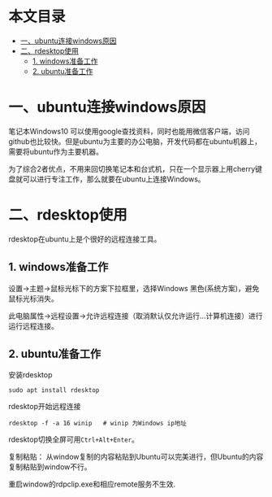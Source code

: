 本文目录
=================

* [一、ubuntu连接windows原因](#一ubuntu连接windows原因)
* [二、rdesktop使用](#二rdesktop使用)
   * [1. windows准备工作](#1-windows准备工作)
   * [2. ubuntu准备工作](#2-ubuntu准备工作)

# 一、ubuntu连接windows原因
笔记本Windows10 可以使用google查找资料，同时也能用微信客户端，访问github也比较快。但是ubuntu为主要的办公电脑，开发代码都在ubuntu机器上，需要将ubuntu作为主要机器。

为了综合2者优点，不用来回切换笔记本和台式机，只在一个显示器上用cherry键盘就可以进行专注工作，那么就要在ubuntu上连接Windows。

# 二、rdesktop使用
rdesktop在ubuntu上是个很好的远程连接工具。
## 1. windows准备工作
设置->主题->鼠标光标下的方案下拉框里，选择Windows 黑色(系统方案)，避免鼠标光标消失。

此电脑属性->远程设置->允许远程连接（取消默认仅允许运行...计算机连接）进行运行远程连接。

## 2. ubuntu准备工作
安装rdesktop
```
sudo apt install rdesktop
```
rdesktop开始远程连接
```
rdesktop -f -a 16 winip   # winip 为Windows ip地址
```
rdesktop切换全屏可用`Ctrl+Alt+Enter`。

复制粘贴：
从window复制的内容粘贴到Ubuntu可以完美进行，但Ubuntu的内容复制粘贴到window不行。

重启window的rdpclip.exe和相应remote服务不生效.
```
```
